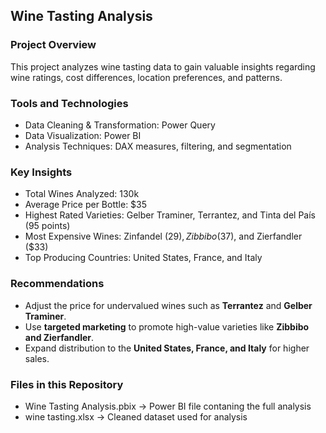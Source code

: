 ## Wine Tasting Analysis

### Project Overview
This project analyzes wine tasting data to gain valuable insights regarding wine ratings, cost differences, location preferences, and patterns.

### Tools and Technologies
- Data Cleaning & Transformation: Power Query  
- Data Visualization: Power BI  
- Analysis Techniques: DAX measures, filtering, and segmentation  

### Key Insights
- Total Wines Analyzed: 130k  
- Average Price per Bottle: $35  
- Highest Rated Varieties: Gelber Traminer, Terrantez, and Tinta del País (95 points)  
- Most Expensive Wines: Zinfandel ($29), Zibbibo ($37), and Zierfandler ($33)  
- Top Producing Countries: United States, France, and Italy  

### Recommendations
- Adjust the price for undervalued wines such as **Terrantez** and **Gelber Traminer**. 
- Use **targeted marketing** to promote high-value varieties like **Zibbibo and Zierfandler**.  
- Expand distribution to the **United States, France, and Italy** for higher sales.  

### Files in this Repository
- Wine Tasting Analysis.pbix → Power BI file contaning the full analysis
- wine tasting.xlsx → Cleaned dataset used for analysis  

